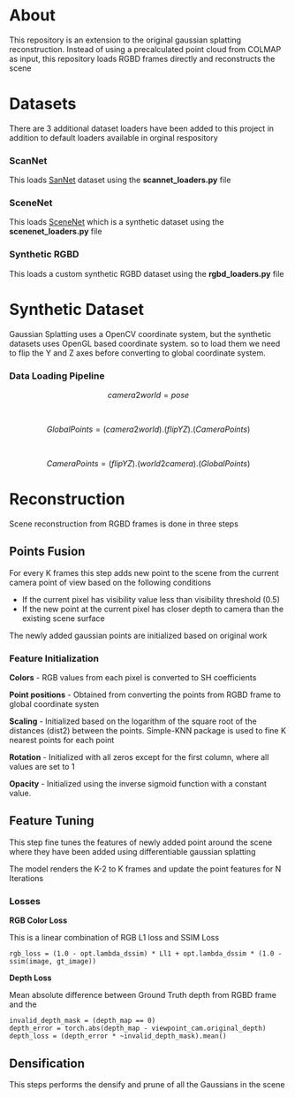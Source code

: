 # About
This repository is an extension to the original gaussian splatting reconstruction. Instead of using a precalculated point cloud from COLMAP as input, this repository loads RGBD frames directly and reconstructs the scene

# Datasets
There are 3 additional dataset loaders have been added to this project in addition to default loaders available in orginal respository

### ScanNet
This loads [SanNet](https://github.com/ScanNet/ScanNet) dataset using the **scannet_loaders.py** file

### SceneNet
This loads [SceneNet](https://robotvault.bitbucket.io/scenenet-rgbd.html) which is a synthetic dataset using the **scenenet_loaders.py** file

### Synthetic RGBD
This loads a custom synthetic RGBD dataset using the **rgbd_loaders.py** file

# Synthetic Dataset
Gaussian Splatting uses a OpenCV coordinate system, but the synthetic datasets uses OpenGL based coordinate system. so to load them we need to flip the Y and Z axes before converting to global coordinate system.

### Data Loading Pipeline
$$
camera2world = pose
$$

<br>

$$
GlobalPoints = (camera2world) . (flipYZ) . (CameraPoints)
$$

<br>

$$
CameraPoints = (flipYZ) . (world2camera) . (GlobalPoints)
$$

# Reconstruction
Scene reconstruction from RGBD frames is done in three steps

## Points Fusion
For every K frames this step adds new point to the scene from the current camera point of view based on the following conditions

- If the current pixel has visibility value less than visibility threshold (0.5)
- If the new point at the current pixel has closer depth to camera than the existing scene surface

The newly added gaussian points are initialized based on original work

### Feature Initialization
**Colors** - RGB values from each pixel is converted to SH coefficients

**Point positions** - Obtained from converting the points from RGBD frame to 
global coordinate systen

**Scaling** -  Initialized based on the logarithm of the square root of the distances (dist2) between the points. Simple-KNN package is used to fine K nearest points for each point

**Rotation** -  Initialized with all zeros except for the first column, where all values are set to 1

**Opacity** -  Initialized using the inverse sigmoid function with a constant value.

## Feature Tuning
This step fine tunes the features of newly added point around the scene where they have been added using differentiable gaussian splatting

The model renders the K-2 to K frames and update the point features for N Iterations

### Losses

**RGB Color Loss**

This is a linear combination of RGB L1 loss and SSIM Loss
```
rgb_loss = (1.0 - opt.lambda_dssim) * Ll1 + opt.lambda_dssim * (1.0 - ssim(image, gt_image))
```

**Depth Loss**

Mean absolute difference between Ground Truth depth from RGBD frame and the 
```
invalid_depth_mask = (depth_map == 0)
depth_error = torch.abs(depth_map - viewpoint_cam.original_depth)
depth_loss = (depth_error * ~invalid_depth_mask).mean()
```

## Densification
This steps performs the densify and prune of all the Gaussians in the scene
